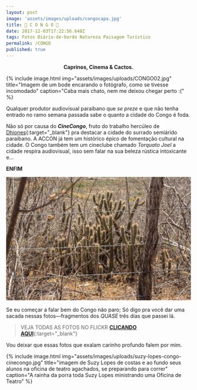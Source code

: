 ```yaml
---
layout: post
image: 'assets/images/uploads/congocapa.jpg'
title: 🌵 C O N G O 🌵
date: 2017-12-03T17:22:56.648Z
tags: Fotos Diário-de-bordo Natureza Paisagem Turístico
permalink: /CONGO
published: true
---
```


<p style="text-align:center"><strong>Caprinos, Cinema & Cactos.
</strong></p>

{% include image.html
            img="assets/images/uploads/CONGO02.jpg"
            title="Imagem de um bode encarando o fotógrafo, como se tivesse incomodado"
            caption="Caba mais chato, nem me deixou chegar perto :("
%}

Qualquer produtor audiovisual paraibano que *se preze* e que não tenha entrado no ramo semana passada sabe o quanto a cidade do Congo é foda.

Não só por causa do ***CineCongo***, fruto do trabalho hercúleo de [Dhiones](https://www.instagram.com/dhionesdocongo/){:target="_blank"} pra destacar a cidade do surrado semiárido paraibano. A ACCON já tem um histórico épico de fomentação cultural na cidade. O Congo também tem um cineclube chamado *Torquato Joel* a cidade respira audiovisual, isso sem falar na sua beleza rústica intoxicante e…

**ENFIM**

![imagem de cactus atrás de uma cerca de arame farpado](assets/images/uploads/CONGO01.jpg)

Se eu começar a falar bem do Congo não paro; Só digo pra você dar uma sacada nessas fotos—fragmentos dos *QUASE* três dias que passei lá.

> VEJA TODAS AS FOTOS NO FLICKR [**CLICANDO AQUI**](https://www.flickr.com/gp/macalango/LtwZ9a){:target="_blank"}

Vou deixar que essas fotos que exalam carinho profundo falem por mim.

{% include image.html
            img="assets/images/uploads/suzy-lopes-congo-cinecongo.jpg"
            title="imagem de Suzy Lopes de costas e ao fundo seus alunos na oficina de teatro agachados, se preparando para correr"
            caption="A rainha da porra toda Suzy Lopes ministrando uma Oficina de Teatro"
%}